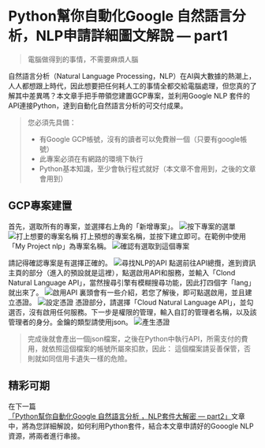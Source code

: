 # Python幫你自動化Google 自然語言分析，NLP申請詳細圖文解說 — part1

> 電腦做得到的事情，不需要麻煩人腦

自然語言分析（Natural Language Processing，NLP）在AI與大數據的熱潮上，人人都想跟上時代，因此想要把任何耗人工的事情全都交給電腦處理，但您真的了解其中差異嗎？本文章手把手帶領您建置GCP專案，並利用Google NLP 套件的API連接Python，達到自動化自然語言分析的可交付成果。

> 您必須先具備：
> * 有Google GCP帳號，沒有的讀者可以免費辦一個（只要有google帳號）
> * 此專案必須在有網路的環境下執行
> * Python基本知識，至少會執行程式就好（本文章不會用到，之後的文章會用到）

## GCP專案建置
首先，選取所有的專案，並選擇右上角的「新增專案」。
![按下專案的選單](https://i.imgur.com/TMCJwh6.png)
![打上想要的專案名稱](https://i.imgur.com/BrvUG5F.png)
打上預想的專案名稱，並按下建立即可。在範例中使用「My Project nlp」為專案名稱。
![確認有選取到這個專案](https://i.imgur.com/Tu6zutx.png)

請記得確認專案是有選擇正確的。
![尋找NLP的API](https://i.imgur.com/JEYBQ4K.png)
點選前往API總攬，進到資訊主頁的部分（進入的預設就是這裡），點選啟用API和服務，並輸入「Clond Natural Language API」，當然搜尋引擎有模糊搜尋功能，因此打四個字「lang」就出來了。
![啟用API](https://i.imgur.com/wISe5ct.png)
裏頭會有一些介紹，若您了解後，即可點選啟用，並且建立憑證。
![設定憑證](https://i.imgur.com/cIhh3N0.png)
憑證部分，請選擇「Cloud Natural Language API」，並勾選否，沒有啟用任何服務。下一步是權限的管理，輸入自訂的管理者名稱，以及該管理者的身分。金鑰的類型請使用json。
![產生憑證](https://i.imgur.com/k6CBORS.png)
> 完成後就會產出一個json檔案，之後在Python中執行API，所需支付的費用，就依照這個檔案的帳號所屬來扣款，因此：
> 這個檔案請妥善保管，否則就如同信用卡遺失一樣的危險。
## 精彩可期
在下一篇[「Python幫你自動化Google 自然語言分析 ，NLP套件大解密 — part2」]()文章中，將為您詳細解說，如何利用Python套件，結合本文章申請好的Gooogle NLP資源，將兩者進行串接。


